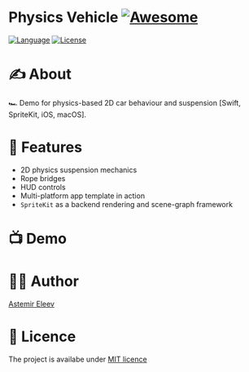 # Physics Vehicle [![Awesome](https://cdn.rawgit.com/sindresorhus/awesome/d7305f38d29fed78fa85652e3a63e154dd8e8829/media/badge.svg)](https://github.com/sindresorhus/awesome)

[![Language](https://img.shields.io/badge/language-Swift_5.6-orange.svg)]()
[![License](https://img.shields.io/badge/license-MIT-blue.svg)]()

# ✍️ About
🏎 Demo for physics-based 2D car behaviour and suspension [Swift, SpriteKit, iOS, macOS].

# 📜 Features
- 2D physics suspension mechanics
- Rope bridges
- HUD controls
- Multi-platform app template in action
- `SpriteKit` as a backend rendering and scene-graph framework

# 📺 Demo

# 👨‍💻 Author 
[Astemir Eleev](https://github.com/jVirus)

# 🔖 Licence
The project is availabe under [MIT licence](https://github.com/jVirus/ios-spritekit-physics-racing/blob/master/LICENSE)

